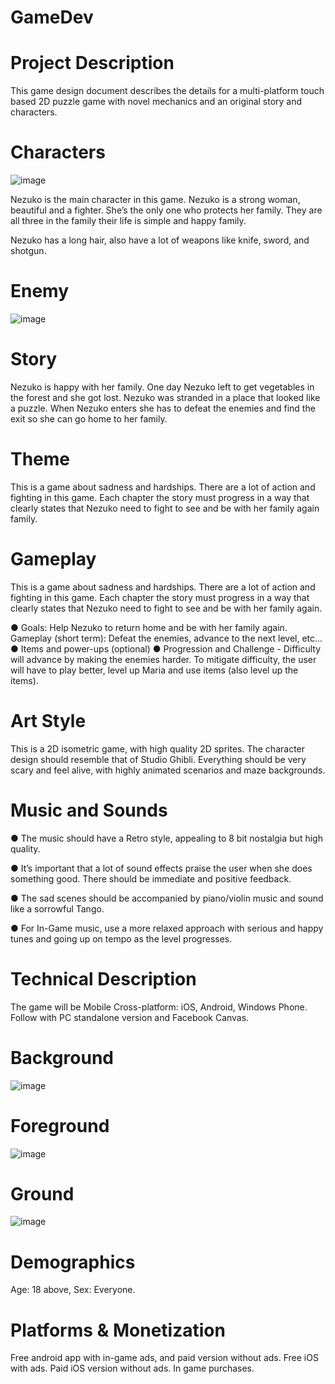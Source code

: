 # GameDev

# Project Description
This game design document describes the details for a multi-platform touch based 2D puzzle game with novel mechanics and an original story and characters. 

# Characters

![image](https://user-images.githubusercontent.com/73158407/96685255-1538b180-133a-11eb-981b-bb71dabdcffc.png)

Nezuko is the main character in this game. Nezuko is a strong woman, beautiful and a fighter. She’s the only one who protects her family. They are all three in the family their life is simple and happy family.

Nezuko has a long hair, also have a lot of weapons like knife, sword, and shotgun. 

# Enemy

![image](https://user-images.githubusercontent.com/73158407/96685458-5cbf3d80-133a-11eb-9dc6-34730e3e4b64.png)


# Story

Nezuko is happy with her family. One day Nezuko left to get vegetables in the forest and she got lost. Nezuko was stranded in a place that looked like a puzzle. When Nezuko enters she has to defeat the enemies and find the exit so she can go home to her family.

# Theme
This is a game about sadness and hardships. There are a lot of action and fighting in this game. Each chapter the story must progress in a way that clearly states that Nezuko need to fight to see and be with her family again family.	


# Gameplay
This is a game about sadness and hardships. There are a lot of action and fighting in this game. Each chapter the story must progress in a way that clearly states that Nezuko need to fight to see and be with her family again.	

●	Goals: Help Nezuko to return home and be with her family again. Gameplay (short term): Defeat the enemies, advance to the next level, etc... 
●	Items and power-ups (optional)
●	Progression and Challenge - Difficulty will advance by making the enemies harder. To mitigate difficulty, the user will have to play better, level up Maria and use items (also level up the items). 			

# Art Style 
This is a 2D isometric game, with high quality 2D sprites. The character design should resemble that of Studio Ghibli. Everything should be very scary and feel alive, with highly animated scenarios and maze backgrounds.

# Music and Sounds					
						
●	The music should have a Retro style, appealing to 8 bit nostalgia but high quality.
 							
●	It’s important that a lot of sound effects praise the user when she does something good. There should be immediate and positive feedback.
 							
●	The sad scenes should be accompanied by piano/violin music and sound like a sorrowful Tango.
 							
●	For In-Game music, use a more relaxed approach with serious and happy tunes and going up on tempo as the level progresses. 


# Technical Description	
						
The game will be Mobile Cross-platform: iOS, Android, Windows Phone. Follow with PC standalone version and Facebook Canvas. 


# Background

![image](https://user-images.githubusercontent.com/73158407/96686215-7ca33100-133b-11eb-9f35-80cc65c02817.png)

# Foreground

![image](https://user-images.githubusercontent.com/73158407/96686359-ab210c00-133b-11eb-93c1-0b3b89dfee46.png)

# Ground

![image](https://user-images.githubusercontent.com/73158407/96686436-c55aea00-133b-11eb-94cb-ae27bba4b55d.png)

# Demographics 
									
Age: 18 above, Sex: Everyone.
 										
# Platforms & Monetization
 								
Free android app with in-game ads, and paid version without ads. Free iOS with ads. Paid iOS version without ads. In game purchases. 

